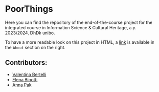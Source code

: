 # PoorThings
Here you can find the repository of the end-of-the-course project for the integrated course in Information Science & Cultural Heritage, a.y. 2023/2024, DhDk unibo.

To have a more readable look on this project in HTML, a [link](https://lodysseyofpoorthings.github.io/PoorThings/) is available in the `About` section on the right.<br>

## Contributors:
* [Valentina Bertelli](https://github.com/valentinabertelli)
* [Elena Binotti](https://github.com/elena2notti)
* [Anna Pak](https://github.com/parkful)
